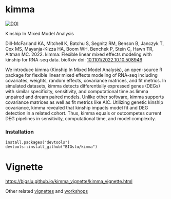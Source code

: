 # kimma

[![DOI](https://zenodo.org/badge/387951897.svg)](https://zenodo.org/badge/latestdoi/387951897)

Kinship In Mixed Model Analysis

Dill-McFarland KA, Mitchell K, Batchu S, Segnitz RM, Benson B, Janczyk T, Cox MS, Mayanja-Kizza HA, Boom WH, Benchek P, Stein C, Hawn TR, Altman MC. 2022. kimma: Flexible linear mixed effects modeling with kinship for RNA-seq data. bioRxiv doi: [10.1101/2022.10.10.508946](https://doi.org/10.1101/2022.10.10.508946)

We introduce kimma (Kinship In Mixed Model Analysis), an open-source R package for flexible linear mixed effects modeling of RNA-seq including covariates, weights, random effects, covariance matrices, and fit metrics. In simulated datasets, kimma detects differentially expressed genes (DEGs) with similar specificity, sensitivity, and computational time as limma unpaired and dream paired models. Unlike other software, kimma supports covariance matrices as well as fit metrics like AIC. Utilizing genetic kinship covariance, kimma revealed that kinship impacts model fit and DEG detection in a related cohort. Thus, kimma equals or outcompetes current DEG pipelines in sensitivity, computational time, and model complexity. 

### Installation

```
install.packages("devtools")
devtools::install_github("BIGslu/kimma")
```

# Vignette

<https://bigslu.github.io/kimma_vignette/kimma_vignette.html>

Other related [vignettes](https://bigslu.github.io/tutorials/) and [workshops](https://bigslu.github.io/workshops/)
